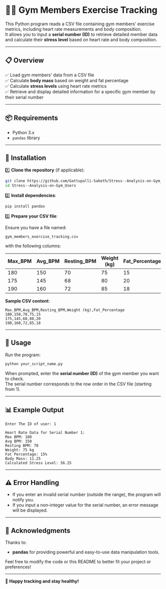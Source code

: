 # 🏋️‍♂️ Gym Members Exercise Tracking

This Python program reads a CSV file containing gym members' exercise metrics, including heart rate measurements and body composition.  
It allows you to input a **serial number (ID)** to retrieve detailed member data and calculate their **stress level** based on heart rate and body composition.

---

## 📋 Overview

✅ Load gym members' data from a CSV file  
✅ Calculate **body mass** based on weight and fat percentage  
✅ Calculate **stress levels** using heart rate metrics  
✅ Retrieve and display detailed information for a specific gym member by their serial number  

---

## 📦 Requirements

- Python 3.x  
- `pandas` library

---

## 🔧 Installation

1️⃣ **Clone the repository** (if applicable):

```bash
git clone https://github.com/Gattupalli-Saketh/Stress--Analysis-on-Gym_Users.git
cd Stress--Analysis-on-Gym_Users
```

2️⃣ **Install dependencies**:

```bash
pip install pandas
```

3️⃣ **Prepare your CSV file**:

Ensure you have a file named:

```
gym_members_exercise_tracking.csv
```

with the following columns:

| Max_BPM | Avg_BPM | Resting_BPM | Weight (kg) | Fat_Percentage |
|---------|---------|-------------|-------------|----------------|
| 180     | 150     | 70          | 75          | 15             |
| 175     | 145     | 68          | 80          | 20             |
| 190     | 160     | 72          | 85          | 18             |

**Sample CSV content**:

```
Max_BPM,Avg_BPM,Resting_BPM,Weight (kg),Fat_Percentage
180,150,70,75,15
175,145,68,80,20
190,160,72,85,18
```

---

## 🚀 Usage

Run the program:

```bash
python your_script_name.py
```

When prompted, enter the **serial number (ID)** of the gym member you want to check.  
The serial number corresponds to the row order in the CSV file (starting from 1).

---

## 📊 Example Output

```
Enter The ID of user: 1

Heart Rate Data for Serial Number 1:
Max BPM: 180
Avg BPM: 150
Resting BPM: 70
Weight: 75 kg
Fat Percentage: 15%
Body Mass: 11.25
Calculated Stress Level: 56.25
```

---

## ⚠️ Error Handling

- If you enter an invalid serial number (outside the range), the program will notify you.
- If you input a non-integer value for the serial number, an error message will be displayed.

---

## 🙏 Acknowledgments

Thanks to:

- **pandas** for providing powerful and easy-to-use data manipulation tools.

Feel free to modify the code or this README to better fit your project or preferences!

---

💪 **Happy tracking and stay healthy!**
